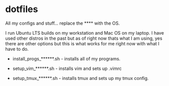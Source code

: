 # dotfiles
All my configs and stuff... replace the **** with the OS. 

I run Ubuntu LTS builds on my workstation and Mac OS on my laptop. I have used other distros in the past but as of right now thats what I am using, yes there are other options but this is what works for me right now with what I have to do. 

- install_progs_******.sh - installs all of my programs.

- setup_vim_******.sh - installs vim and sets up .vimrc

- setup_tmux_******.sh - installs tmux and sets up my tmux config. 

